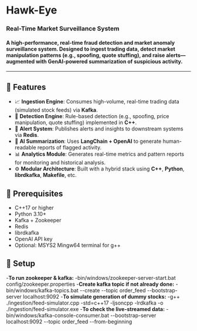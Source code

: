 # Hawk-Eye
### Real-Time Market Surveillance System

#### A high-performance, real-time fraud detection and market anomaly surveillance system. Designed to ingest trading data, detect market manipulation patterns (e.g., spoofing, quote stuffing), and raise alerts—augmented with GenAI-powered summarization of suspicious activity.

---

## 📌 Features

- 📈 **Ingestion Engine**: Consumes high-volume, real-time trading data (simulated stock feeds) via **Kafka**.
- 🧩 **Detection Engine**: Rule-based detection (e.g., spoofing, price manipulation, quote stuffing) implemented in **C++**.
- 🚨 **Alert System**: Publishes alerts and insights to downstream systems via **Redis**.
- 🤖 **AI Summarization**: Uses **LangChain + OpenAI** to generate human-readable reports of flagged activity.
- 📊 **Analytics Module**: Generates real-time metrics and pattern reports for monitoring and historical analysis.
- ⚙️ **Modular Architecture**: Built with a hybrid stack using **C++**, **Python**, **librdkafka**, **Makefile**, etc.


## 📌 Prerequisites

- C++17 or higher
- Python 3.10+
- Kafka + Zookeeper
- Redis
- librdkafka
- OpenAI API key
- Optional: MSYS2 Mingw64 terminal for g++ 

## 📌 Setup

-**To run zookeeper & kafka:**
  -bin/windows/zookeeper-server-start.bat config/zookeeper.properties
-**Create kafka topic if not already done:**
  -bin/windows/kafka-topics.bat --create --topic order_feed --bootstrap-server localhost:9092
-**To simulate generation of dummy stocks:**
  -g++ ./ingestion/feed-simulator.cpp -std=c++17 -ljsoncpp -lrdkafka -o ./ingestion/feed-simulator.exe
-**To check the live-streamed data:**
  -bin/windows/kafka-console-consumer.bat --bootstrap-server localhost:9092 --topic order_feed --from-beginning


